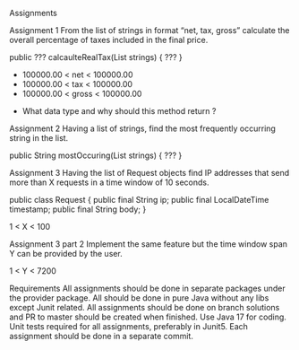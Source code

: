 Assignments

Assignment 1
From the list of strings in format “net, tax, gross” calculate the overall percentage of taxes included in the final price.

public ??? calcaulteRealTax(List<String> strings) {
 ???
}

- 100000.00 < net < 100000.00
- 100000.00 < tax < 100000.00
- 100000.00 < gross < 100000.00

* What data type and why should this method return ?

Assignment 2
Having a list of strings, find the most frequently occurring string in the list.

public String mostOccuring(List<String> strings) {
 ???
}

Assignment 3
Having the list of Request objects find IP addresses that send more than X requests in a time window of 10 seconds.

public class Request {
	public final String ip;
	public final LocalDateTime timestamp;
	public final String body;
}

1 < X < 100

Assignment 3 part 2
Implement the same feature but the time window span Y can be provided by the user.

1 < Y < 7200


Requirements
All assignments should be done in separate packages under the provider package.
All should be done in pure Java without any libs except Junit related.
All assignments should be done on branch solutions and PR to master should be created when finished. 
Use Java 17 for coding.
Unit tests required for all assignments, preferably in Junit5.
Each assignment should be done in a separate commit.


